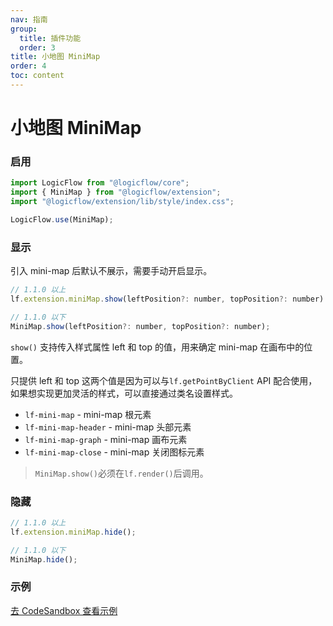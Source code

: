 ```yaml
---
nav: 指南
group:
  title: 插件功能
  order: 3
title: 小地图 MiniMap
order: 4
toc: content
---
```


# 小地图 MiniMap

### 启用

```jsx | purex | pure
import LogicFlow from "@logicflow/core";
import { MiniMap } from "@logicflow/extension";
import "@logicflow/extension/lib/style/index.css";

LogicFlow.use(MiniMap);
```

### 显示

引入 mini-map 后默认不展示，需要手动开启显示。

```jsx | purex | pure
// 1.1.0 以上
lf.extension.miniMap.show(leftPosition?: number, topPosition?: number)

// 1.1.0 以下
MiniMap.show(leftPosition?: number, topPosition?: number);
```

`show()` 支持传入样式属性 left 和 top 的值，用来确定 mini-map 在画布中的位置。

只提供 left 和 top 这两个值是因为可以与`lf.getPointByClient` API 配合使用，如果想实现更加灵活的样式，可以直接通过类名设置样式。

- `lf-mini-map` - mini-map 根元素
- `lf-mini-map-header` - mini-map 头部元素
- `lf-mini-map-graph` - mini-map 画布元素
- `lf-mini-map-close` - mini-map 关闭图标元素

> `MiniMap.show()`必须在`lf.render()`后调用。

### 隐藏

```jsx | purex | pure
// 1.1.0 以上
lf.extension.miniMap.hide();

// 1.1.0 以下
MiniMap.hide();
```

### 示例

<a href="https://codesandbox.io/embed/intelligent-matsumoto-t1dc5?fontsize=14&hidenavigation=1&theme=dark&view=preview" target="_blank"> 去 CodeSandbox 查看示例</a>
